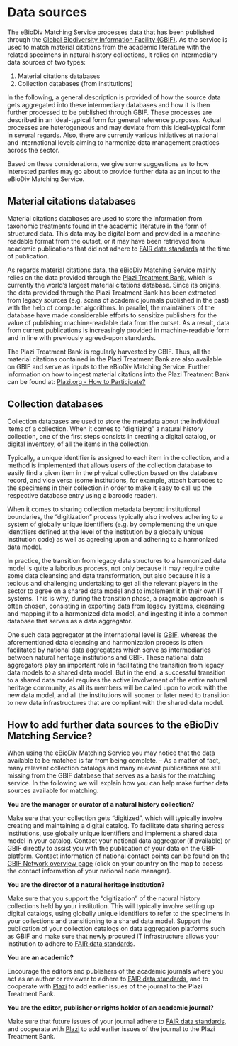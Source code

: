 # Data sources

The eBioDiv Matching Service processes data that has been published through the [Global Biodiversity Information Facility (GBIF)](https://www.gbif.org/). As the service is used to match material citations from the academic literature with the related specimens in natural history collections, it relies on intermediary data sources of two types:

1. Material citations databases
2. Collection databases (from institutions)

In the following, a general description is provided of how the source data gets aggregated into these intermediary databases and how it is then further processed to be published through GBIF. These processes are described in an ideal-typical form for general reference purposes. Actual processes are heterogeneous and may deviate from this ideal-typical form in several regards. Also, there are currently various initiatives at national and international levels aiming to harmonize data management practices across the sector.

Based on these considerations, we give some suggestions as to how interested parties may go about to provide further data as an input to the eBioDiv Matching Service.

## Material citations databases

Material citations databases are used to store the information from taxonomic treatments found in the academic literature in the form of structured data. This data may be digital born and provided in a machine-readable format from the outset, or it may have been retrieved from academic publications that did not adhere to [FAIR data standards](https://www.go-fair.org/fair-principles/) at the time of publication.

As regards material citations data, the eBioDiv Matching Service mainly relies on the data provided through the [Plazi Treatment Bank](http://plazi.org/treatmentbank/), which is currently the world’s largest material citations database. Since its origins, the data provided through the Plazi Treatment Bank has been extracted from legacy sources (e.g. scans of academic journals published in the past) with the help of computer algorithms. In parallel, the maintainers of the database have made considerable efforts to sensitize publishers for the value of publishing machine-readable data from the outset. As a result, data from current publications is increasingly provided in machine-readable form and in line with previously agreed-upon standards.

The Plazi Treatment Bank is regularly harvested by GBIF. Thus, all the material citations contained in the Plazi Treatment Bank are also available on GBIF and serve as inputs to the eBioDiv Matching Service. Further information on how to ingest material citations into the Plazi Treatment Bank can be found at: [Plazi.org - How to Participate?](https://plazi.org/how-to-participate/)

## Collection databases

Collection databases are used to store the metadata about the individual items of a collection. When it comes to “digitizing” a natural history collection, one of the first steps consists in creating a digital catalog, or digital inventory, of all the items in the collection.

Typically, a unique identifier is assigned to each item in the collection, and a method is implemented that allows users of the collection database to easily find a given item in the physical collection based on the database record, and vice versa (some institutions, for example, attach barcodes to the specimens in their collection in order to make it easy to call up the respective database entry using a barcode reader).

When it comes to sharing collection metadata beyond institutional boundaries, the “digitization” process typically also involves adhering to a system of globally unique identifiers (e.g. by complementing the unique identifiers defined at the level of the institution by a globally unique institution code) as well as agreeing upon and adhering to a harmonized data model.

In practice, the transition from legacy data structures to a harmonized data model is quite a laborious process, not only because it may require quite some data cleansing and data transformation, but also because it is a tedious and challenging undertaking to get all the relevant players in the sector to agree on a shared data model and to implement it in their own IT systems. This is why, during the transition phase, a pragmatic approach is often chosen, consisting in exporting data from legacy systems, cleansing and mapping it to a harmonized data model, and ingesting it into a common database that serves as a data aggregator.

One such data aggregator at the international level is [GBIF](https://www.gbif.org/), whereas the aforementioned data cleansing and harmonization process is often facilitated by national data aggregators which serve as intermediaries between natural heritage institutions and GBIF. These national data aggregators play an important role in facilitating the transition from legacy data models to a shared data model. But in the end, a successful transition to a shared data model requires the active involvement of the entire natural heritage community, as all its members will be called upon to work with the new data model, and all the institutions will sooner or later need to transition to new data infrastructures that are compliant with the shared data model.

## How to add further data sources to the eBioDiv Matching Service?

When using the eBioDiv Matching Service you may notice that the data available to be matched is far from being complete. – As a matter of fact, many relevant collection catalogs and many relevant publications are still missing from the GBIF database that serves as a basis for the matching service. In the following we will explain how you can help make further data sources available for matching.

**You are the manager or curator of a natural history collection?**

Make sure that your collection gets “digitized”, which will typically involve creating and maintaining a digital catalog. To facilitate data sharing across institutions, use globally unique identifiers and implement a shared data model in your catalog. Contact your national data aggregator (if available) or GBIF directly to assist you with the publication of your data on the GBIF platform. Contact information of national contact points can be found on the [GBIF Network overview page](https://www.gbif.org/the-gbif-network) (click on your country on the map to access the contact information of your national node manager).

**You are the director of a natural heritage institution?** 

Make sure that you support the “digitization” of the natural history collections held by your institution. This will typically involve setting up digital catalogs, using globally unique identifiers to refer to the specimens in your collections and transitioning to a shared data model. Support the publication of your collection catalogs on data aggregation platforms such as GBIF and make sure that newly procured IT infrastructure allows your institution to adhere to [FAIR data standards](https://www.go-fair.org/fair-principles/).

**You are an academic?**

Encourage the editors and publishers of the academic journals where you act as an author or reviewer to adhere to [FAIR data standards](https://www.go-fair.org/fair-principles/), and to cooperate with [Plazi](https://plazi.org/how-to-participate/) to add earlier issues of the journal to the Plazi Treatment Bank.

**You are the editor, publisher or rights holder of an academic journal?**

Make sure that future issues of your journal adhere to [FAIR data standards](https://www.go-fair.org/fair-principles/), and cooperate with [Plazi](https://plazi.org/how-to-participate/) to add earlier issues of the journal to the Plazi Treatment Bank.


